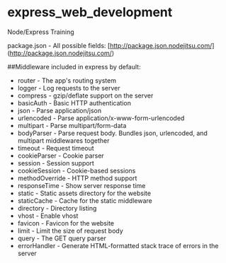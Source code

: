 express_web_development
=======================

Node/Express Training

package.json - All possible fields: [http://package.json.nodejitsu.com/] (http://package.json.nodejitsu.com/)

##Middleware included in express by default:
* router - The app's routing system
* logger - Log requests to the server
* compress - gzip/deflate support on the server
* basicAuth - Basic HTTP authentication
* json - Parse application/json
* urlencoded - Parse application/x-www-form-urlencoded
* multipart - Parse multipart/form-data
* bodyParser - Parse request body. Bundles json, urlencoded, and multipart middlewares together
* timeout - Request timeout
* cookieParser - Cookie parser
* session - Session support
* cookieSession - Cookie-based sessions
* methodOverride - HTTP method support
* responseTime - Show server response time
* static - Static assets directory for the website
* staticCache - Cache for the static middleware
* directory - Directory listing
* vhost - Enable vhost
* favicon - Favicon for the website
* limit - Limit the size of request body
* query - The GET query parser
* errorHandler - Generate HTML-formatted stack trace of errors in the server
